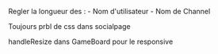 Regler la longueur des : 
    - Nom d'utilisateur
    - Nom de Channel

Toujours prbl de css dans socialpage

handleResize dans GameBoard pour le responsive